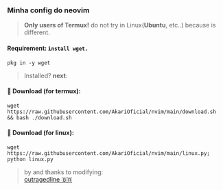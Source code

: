 ### Minha config do neovim 
> **Only users of Termux!** do not try in Linux(__Ubuntu__, etc..) because is different.

#### Requirement: ```install wget.```
    pkg in -y wget
> Installed? **next**:

#### 🥥 Download (for termux):
    wget https://raw.githubusercontent.com/AkariOficial/nvim/main/download.sh && bash ./download.sh
#### 🦠 Download (for linux):
    wget https://raw.githubusercontent.com/AkariOficial/nvim/main/linux.py; python linux.py

> by and thanks to modifying:<br>[outragedline 🇧🇷](https://github.com/outragedline/neovim-termux)
